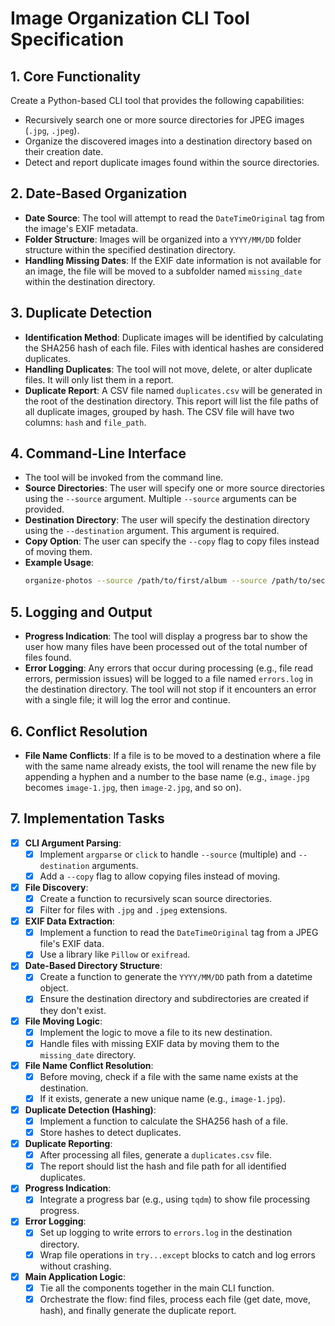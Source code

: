 # Image Organization CLI Tool Specification

## 1. Core Functionality

Create a Python-based CLI tool that provides the following capabilities:
- Recursively search one or more source directories for JPEG images (`.jpg`, `.jpeg`).
- Organize the discovered images into a destination directory based on their creation date.
- Detect and report duplicate images found within the source directories.

## 2. Date-Based Organization

- **Date Source**: The tool will attempt to read the `DateTimeOriginal` tag from the image's EXIF metadata.
- **Folder Structure**: Images will be organized into a `YYYY/MM/DD` folder structure within the specified destination directory.
- **Handling Missing Dates**: If the EXIF date information is not available for an image, the file will be moved to a subfolder named `missing_date` within the destination directory.

## 3. Duplicate Detection

- **Identification Method**: Duplicate images will be identified by calculating the SHA256 hash of each file. Files with identical hashes are considered duplicates.
- **Handling Duplicates**: The tool will not move, delete, or alter duplicate files. It will only list them in a report.
- **Duplicate Report**: A CSV file named `duplicates.csv` will be generated in the root of the destination directory. This report will list the file paths of all duplicate images, grouped by hash. The CSV file will have two columns: `hash` and `file_path`.

## 4. Command-Line Interface

- The tool will be invoked from the command line.
- **Source Directories**: The user will specify one or more source directories using the `--source` argument. Multiple `--source` arguments can be provided.
- **Destination Directory**: The user will specify the destination directory using the `--destination` argument. This argument is required.
- **Copy Option**: The user can specify the `--copy` flag to copy files instead of moving them.
- **Example Usage**:
  ```bash
  organize-photos --source /path/to/first/album --source /path/to/second/album --destination /path/to/organized-photos --copy
  ```

## 5. Logging and Output

- **Progress Indication**: The tool will display a progress bar to show the user how many files have been processed out of the total number of files found.
- **Error Logging**: Any errors that occur during processing (e.g., file read errors, permission issues) will be logged to a file named `errors.log` in the destination directory. The tool will not stop if it encounters an error with a single file; it will log the error and continue.

## 6. Conflict Resolution

- **File Name Conflicts**: If a file is to be moved to a destination where a file with the same name already exists, the tool will rename the new file by appending a hyphen and a number to the base name (e.g., `image.jpg` becomes `image-1.jpg`, then `image-2.jpg`, and so on).

## 7. Implementation Tasks

- [x] **CLI Argument Parsing**:
  - [x] Implement `argparse` or `click` to handle `--source` (multiple) and `--destination` arguments.
  - [x] Add a `--copy` flag to allow copying files instead of moving.
- [x] **File Discovery**:
  - [x] Create a function to recursively scan source directories.
  - [x] Filter for files with `.jpg` and `.jpeg` extensions.
- [x] **EXIF Data Extraction**:
  - [x] Implement a function to read the `DateTimeOriginal` tag from a JPEG file's EXIF data.
  - [x] Use a library like `Pillow` or `exifread`.
- [x] **Date-Based Directory Structure**:
  - [x] Create a function to generate the `YYYY/MM/DD` path from a datetime object.
  - [x] Ensure the destination directory and subdirectories are created if they don't exist.
- [x] **File Moving Logic**:
  - [x] Implement the logic to move a file to its new destination.
  - [x] Handle files with missing EXIF data by moving them to the `missing_date` directory.
- [x] **File Name Conflict Resolution**:
  - [x] Before moving, check if a file with the same name exists at the destination.
  - [x] If it exists, generate a new unique name (e.g., `image-1.jpg`).
- [x] **Duplicate Detection (Hashing)**:
  - [x] Implement a function to calculate the SHA256 hash of a file.
  - [x] Store hashes to detect duplicates.
- [x] **Duplicate Reporting**:
  - [x] After processing all files, generate a `duplicates.csv` file.
  - [x] The report should list the hash and file path for all identified duplicates.
- [x] **Progress Indication**:
  - [x] Integrate a progress bar (e.g., using `tqdm`) to show file processing progress.
- [x] **Error Logging**:
  - [x] Set up logging to write errors to `errors.log` in the destination directory.
  - [x] Wrap file operations in `try...except` blocks to catch and log errors without crashing.
- [x] **Main Application Logic**:
  - [x] Tie all the components together in the main CLI function.
  - [x] Orchestrate the flow: find files, process each file (get date, move, hash), and finally generate the duplicate report.